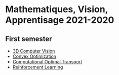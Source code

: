 # Mathematiques, Vision, Apprentisage 2021-2020

## First semester
- [3D Computer Vision](computer-vision)
- [Convex Optimization](convex-optimization)
- [Computational Optimal Transport](optimal-transport)
- [Reinforcement Learning](reinforcement)